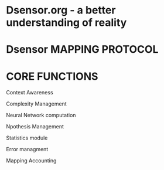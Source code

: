 # Dsensor.org - a better understanding of reality
# Dsensor MAPPING PROTOCOL


CORE FUNCTIONS
===========

Context Awareness

Complexity Management

Neural Network computation

Npothesis Management

Statistics module

Error managment

Mapping Accounting

